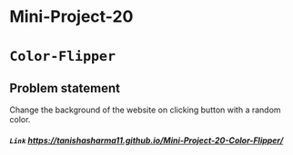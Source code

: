 # Mini-Project-20
# `Color-Flipper`
## Problem statement
Change the background of the website on clicking button with a random color.

##### `Link`  https://tanishasharma11.github.io/Mini-Project-20-Color-Flipper/
